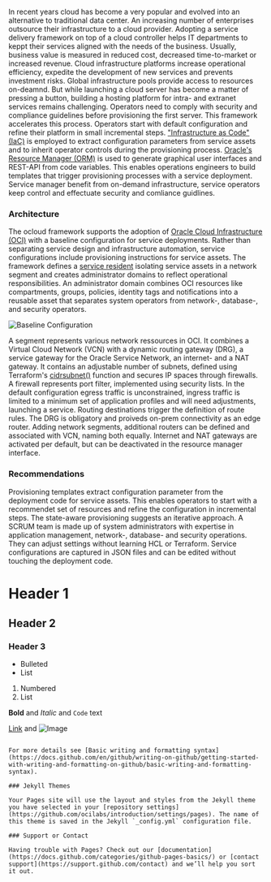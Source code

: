 In recent years cloud has become a very popular and evolved into an alternative to traditional data center. An increasing number of enterprises outsource their infrastructure to a cloud provider. Adopting a service delivery framework on top of a cloud controller helps IT departments to keppt their services aligned with the needs of the business. Usually, business value is measured in reduced cost, decreased time-to-market or increased revenue. Cloud infrastructure platforms increase operational efficiency, expedite the development of new services and prevents  investment risks. Global infrastructure pools provide access to resources on-deamnd. But while launching a cloud server has become a matter of pressing a button, building a hosting platform for intra- and extranet services remains challenging. Operators need to comply with security and compliance guidelines before provisioning the first server. This framework accelerates this process. Operators start with default configuration and refine their platform in small incremental steps. ["Infrastructure as Code" (IaC)](https://en.wikipedia.org/wiki/Infrastructure_as_code) is employed to extract configuration parameters from service assets and to inherit operator controls during the provisioning process. [Oracle's Resource Manager (ORM)](https://docs.oracle.com/en-us/iaas/Content/ResourceManager/Concepts/resourcemanager.htm) is used to generate graphical user interfaces and REST-API from code variables. This enables operations engineers to build templates that trigger provisioning processes with a service deployment. Service manager benefit from on-demand infrastructure, service operators keep control and effectuate security and comliance guidlines. 

### Architecture

The ocloud framework supports the adoption of [Oracle Cloud Infrastructure (OCI)](https://www.oracle.com/cloud) with a baseline configuration for service deployments. Rather than separating service design and infrastructure automation, service configurations include provisioning instructions for service assets. The framework defines a [service resident](assets/resident) isolating service assets in a network segment and creates administrator domains to reflect operational responsibilities. An administrator domain combines OCI resources like compartments, groups, policies, identity tags and notifications into a reusable asset that separates system operators from network-, database-, and security operators.

![Baseline Configuration](https://raw.githubusercontent.com/ocilabs/images/main/base_config.drawio.png)

A segment represents various network ressources in OCI. It combines a Virtual Cloud Network (VCN) with a dynamic routing gateway (DRG), a service gateway for the Oracle Service Network, an internet- and a NAT gateway. It contains an adjustable number of subnets, defined using Terraform's  [cidrsubnet()](https://www.terraform.io/language/functions/cidrsubnet) function and secures IP spaces through firewalls. A firewall represents port filter, implemented using security lists. In the default configuration egress traffic is unconstrained, ingress traffic is limited to a minimum set of application profiles and will need adjustments, launching a service. Routing destinations trigger the definition of route rules. The DRG is obligatory and proiveds on-prem connectivity as an edge router. Adding network segments, additional routers can be defined and associated with VCN, naming both equally. Internet and NAT gateways are activated per default, but can be deactivated in the resource manager interface. 

### Recommendations
Provisioning templates extract configuration parameter from the deployment code for service assets. This enables operators to start with a recommendet set of resources and refine the configuration in incremental steps. The state-aware provisioning suggests an iterative approach. A SCRUM team is made up of system administrators with expertise in application management, network-, database- and security operations. They can adjust settings without learning HCL or Terraform. Service configurations are captured in JSON files and can be edited without touching the deployment code.

# Header 1
## Header 2
### Header 3

- Bulleted
- List

1. Numbered
2. List

**Bold** and _Italic_ and `Code` text

[Link](url) and ![Image](src)
```

For more details see [Basic writing and formatting syntax](https://docs.github.com/en/github/writing-on-github/getting-started-with-writing-and-formatting-on-github/basic-writing-and-formatting-syntax).

### Jekyll Themes

Your Pages site will use the layout and styles from the Jekyll theme you have selected in your [repository settings](https://github.com/ocilabs/introduction/settings/pages). The name of this theme is saved in the Jekyll `_config.yml` configuration file.

### Support or Contact

Having trouble with Pages? Check out our [documentation](https://docs.github.com/categories/github-pages-basics/) or [contact support](https://support.github.com/contact) and we’ll help you sort it out.
